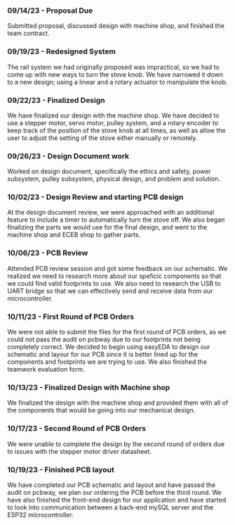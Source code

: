 <h3>09/14/23 - Proposal Due</h3>
Submitted proposal, discussed design with machine shop, and finished the team contract.

<h3>09/19/23 - Redesigned System</h3>
The rail system we had originally proposed was impractical, so we had to come up with new ways to turn the stove knob.
We have narrowed it down to a new design; using a linear and a rotary actuator to manipulate the knob.

<h3>09/22/23 - Finalized Design</h3>
We have finalized our design with the machine shop. We have decided to use a stepper motor, servo motor, pulley system, and a rotary encoder
to keep track of the position of the stove knob at all times, as well as allow the user to adjust the setting of the stove either manually
or remotely.

<h3>09/26/23 - Design Document work</h3>
Worked on design document, specifically the ethics and safety, power subsystem, pulley subsystem, physical design, and problem and solution.

<h3>10/02/23 - Design Review and starting PCB design</h3>
At the design document review, we were approached with an additional feature to include a timer to automatically turn the stove off.
We also began finalizing the parts we would use for the final design, and went to the machine shop and ECEB shop to gather parts.

<h3>10/06/23 - PCB Review</h3>
Attended PCB review session and got some feedback on our schematic. We realized we need to research more about our speficic components
so that we could find valid footprints to use. We also need to research the USB to UART bridge so that we can effectively send and receive
data from our microcontroller.

<h3>10/11/23 - First Round of PCB Orders</h3>
We were not able to submit the files for the first round of PCB orders, as we could not pass the audit on pcbway due to our footprints
not being completely correct. We decided to begin using easyEDA to design our schematic and layour for our PCB since it is better lined up
for the components and footprints we are trying to use. We also finished the teamwork evaluation form.

<h3>10/13/23 - Finalized Design with Machine shop</h3>
We finalized the design with the machine shop and provided them with all of the components that would be going into our mechanical design.

<h3>10/17/23 - Second Round of PCB Orders</h3>
We were unable to complete the design by the second round of orders due to issues with the stepper motor driver datasheet.

<h3>10/19/23 - Finished PCB layout</h3>
We have completed our PCB schematic and layout and have passed the audit on pcbway, we plan our ordering the PCB before the third round.
We have also finished the front-end design for our application and have started to look into communication between a back-end mySQL server
and the ESP32 microcontroller.

